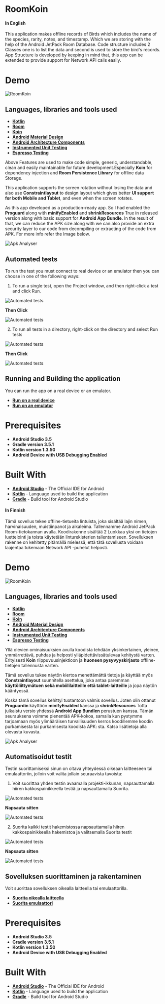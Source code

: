 # RoomKoin

#### In English

This application makes offline records of Birds which includes the name of the species, rarity, notes, and
timestamp. Which we are storing with the help of the Android JetPack Room Database. Code structure includes
2 Classes one is to list the data and second is used to store the bird's records. App Structure is
developed by keeping in mind that, this app can be extended to provide support for Network API calls easily.

# Demo
![RoomKoin](screenshots/Room_koin_demo.gif)

## Languages, libraries and tools used

* __[Kotlin](https://developer.android.com/kotlin)__
* __[Room](https://developer.android.com/topic/libraries/architecture/room)__
* __[Koin](https://github.com/InsertKoinIO/koin)__
* __[Android Material Design](https://material.io/components/)__
* __[Android Architecture Components](https://developer.android.com/topic/libraries/architecture/index.html)__
* __[Instrumented Unit Testing](https://developer.android.com/training/testing/unit-testing/instrumented-unit-tests)__
* __[Espresso Testing](http://developer.android.com/training/testing/espresso)__

Above Features are used to make code simple, generic, understandable, clean and easily maintainable
for future development.Especially **Koin** for dependency injection and **Room Persistence Library**
for offline data Storage.

This application supports the screen rotation without losing the data and also use **Constraintlayout**
to design layout which gives better **UI support for both Mobile and Tablet**, and even when the screen rotates.

As this app developed as a production-ready app. So I had enabled the **Proguard** along with **minifyEnabled**
and **shrinkResources** True in released version along with basic support for **Android App Bundle**.
In the result of that, we can reduce the APK size along with we can also provide an extra security
layer to our code from decompiling or extracting of the code from APK. For more info refer the Image below.

![Apk Analyser](screenshots/Apk_Analyser.png)

## Automated tests

To run the test you must connect to real device or an emulator then you can choose in one of the following ways:

1. To run a single test, open the Project window, and then right-click a test and click Run.

![Automated tests](screenshots/select_single_test_file.png)

**Then Click**

![Automated tests](screenshots/run_single_test_file.png)

2. To run all tests in a directory, right-click on the directory and select Run tests

![Automated tests](screenshots/select_all_test_file.png)

**Then Click**

![Automated tests](screenshots/run_all_test_file.png)

## Running and Building the application

You can run the app on a real device or an emulator.

* __[Run on a real device](https://developer.android.com/training/basics/firstapp/running-app#RealDevice)__
* __[Run on an emulator](https://developer.android.com/training/basics/firstapp/running-app#Emulator)__

# Prerequisites
* __Android Studio 3.5__
* __Gradle version 3.5.1__
* __Kotlin version 1.3.50__
* __Android Device with USB Debugging Enabled__

# Built With

* __[Android Studio](https://developer.android.com/studio/index.html)__ - The Official IDE for Android
* __[Kotlin](https://developer.android.com/kotlin)__ - Language used to build the application
* __[Gradle](https://gradle.org)__ - Build tool for Android Studio

#### In Finnish

Tämä sovellus tekee offline-tietueita lintuista, joka sisältää lajin nimen, harvinaisuuden, muistiinpanot ja
aikaleima. Tallennamme Android JetPack Room-tietokannan avulla. Koodirakenne sisältää
2 Luokkaa yksi on tietojen luettelointi ja toista käytetään linturekisterien tallentamiseen. Sovelluksen rakenne on
kehitetty pitämällä mielessä, että tätä sovellusta voidaan laajentaa tukemaan Network API -puhelut helposti.

# Demo
![RoomKoin](screenshots/Room_koin_demo.gif)

## Languages, libraries and tools used

* __[Kotlin](https://developer.android.com/kotlin)__
* __[Room](https://developer.android.com/topic/libraries/architecture/room)__
* __[Koin](https://github.com/InsertKoinIO/koin)__
* __[Android Material Design](https://material.io/components/)__
* __[Android Architecture Components](https://developer.android.com/topic/libraries/architecture/index.html)__
* __[Instrumented Unit Testing](https://developer.android.com/training/testing/unit-testing/instrumented-unit-tests)__
* __[Espresso Testing](http://developer.android.com/training/testing/espresso)__

Yllä olevien ominaisuuksien avulla koodista tehdään yksinkertainen, yleinen, ymmärrettävä, puhdas ja helposti
ylläpidettävissätulevaa kehitystä varten. Erityisesti **Koin** riippuvuusinjektioon ja **huoneen pysyvyyskirjasto**
offline-tietojen tallennusta varten.

Tämä sovellus tukee näytön kiertoa menettämättä tietoja ja käyttää myös **Constraintlayout**
suunnitella asettelua, joka antaa paremman **käyttöliittymätuen sekä mobiililaitteille että
tablet-laitteille** ja jopa näytön kääntyessä.

Koska tämä sovellus kehittyi tuotantoon valmis sovellus. Joten olin ottanut **Proguardin** käyttöön **minifyEnabled** kanssa
ja **shrinkResources** Totta julkaistu versio yhdessä **Android App Bundlen** perustuen kanssa.
Tämän seurauksena voimme pienentää APK-kokoa, samalla kun pystymme tarjoamaan myös ylimääräisen turvallisuuden
kerros koodillemme koodin purkamisesta tai purkamisesta koodista APK: sta. Katso lisätietoja alla olevasta kuvasta.

![Apk Analyser](screenshots/Apk_Analyser.png)

## Automatisoidut testit

Testin suorittamiseksi sinun on oltava yhteydessä oikeaan laitteeseen tai emulaattoriin, jolloin
voit valita jollain seuraavista tavoista:

1. Voit suorittaa yhden testin avaamalla projekti-ikkunan, napsauttamalla hiiren kakkospainikkeella
testiä ja napsauttamalla Suorita.

![Automated tests](screenshots/select_single_test_file.png)

**Napsauta sitten**

![Automated tests](screenshots/run_single_test_file.png)

2. Suorita kaikki testit hakemistossa napsauttamalla hiiren kakkospainikkeella hakemistoa ja
valitsemalla Suorita testit

![Automated tests](screenshots/select_all_test_file.png)

**Napsauta sitten**

![Automated tests](screenshots/run_all_test_file.png)

## Sovelluksen suorittaminen ja rakentaminen

Voit suorittaa sovelluksen oikealla laitteella tai emulaattorilla.

* __[Suorita oikealla laitteella](https://developer.android.com/training/basics/firstapp/running-app#RealDevice)__
* __[Suorita emulaattori](https://developer.android.com/training/basics/firstapp/running-app#Emulator)__

# Prerequisites
* __Android Studio 3.5__
* __Gradle version 3.5.1__
* __Kotlin version 1.3.50__
* __Android Device with USB Debugging Enabled__

# Built With

* __[Android Studio](https://developer.android.com/studio/index.html)__ - The Official IDE for Android
* __[Kotlin](https://developer.android.com/kotlin)__ - Language used to build the application
* __[Gradle](https://gradle.org)__ - Build tool for Android Studio